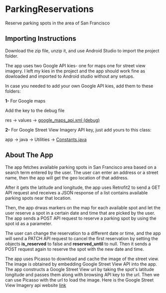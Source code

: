 # ParkingReservations
Reserve parking spots in the area of San Francisco


## Importing Instructions

Download the zip file, unzip it, and use Android Studio to import the project folder.

The app uses two Google API kies- one for maps one for street view imagery. I left my kies in the project
and the app should work fine as dowloaded and imported to Android studio without any setups. 

In case you needed to add your own Google API kies, add them to these folders:

**1-** For Google maps

Add the key to the debug file 

res -> values -> [google_maps_api.xml (debug)](https://github.com/appfactoryCo/ParkingReservations/blob/master/app/src/debug/res/values/google_maps_api.xml) 
 
 
 **2-** For Google Street View Imagery API key, just add yours to this class:
 
 app -> java -> Utilities -> [Constants.java](https://github.com/appfactoryCo/ParkingReservations/blob/master/app/src/main/java/com/ridecell/app/ridecell/Utilities/Constants.java)
 
 
## About The App
 
 The app fetches available parking spots in San Francisco area based on a search term entered by the user. The user can enter
 an address or a street name, then the app will get the geo location of that address.
 
 After it gets the latitude and longitude, the app uses Retrofit2 to send a GET API request and receives a JSON response
 of a list contains available parking spots near that location. 
 
 Then, the app drwas markers on the map for each available spot and let the user reserve a spot in a certain date and time 
 that are picked by the user. The app sends a POST API request to reserve a parking spot by using the spot id as a parameter.
 
 The user can change the reservation to a different date or time, and the app will send a PATCH API request to cancel the first
 reservation by setting the objects **is_reserved** to false and **reserved_until** to null. Then it sends a POST request 
 again to reserve the spot with the new date and time. 
 
 The app uses Picasso to download and cache the image of the street view. The image is obtained by embedding Google Street
 View API into the app. The app constructs a Google Street View url by taking the spot's latitude longitude and passes
 them along with browsing API key to the url. Then we can use Picasso with the url to load the image.
 Here is the Google Street View Imagery api website [link](https://developers.google.com/maps/documentation/streetview/)
 
